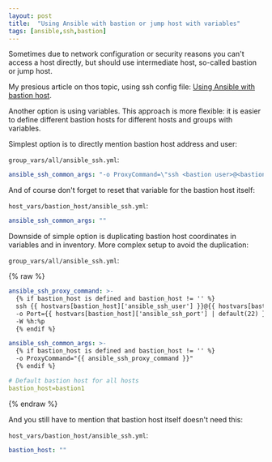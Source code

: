 ```yaml
---
layout: post
title:  "Using Ansible with bastion or jump host with variables"
tags: [ansible,ssh,bastion]
---
```


Sometimes due to network configuration or security reasons you can't access a host directly, but should use intermediate host, so-called bastion or jump host.

My presious article on thos topic, using ssh config file: [Using Ansible with bastion host](/2018/01/29/ansible-ssh-bastion-host.html).

Another option is using variables. This approach is more flexible: it is easier to define different bastion hosts for different hosts and groups with variables.

Simplest option is to directly mention bastion host address and user:

`group_vars/all/ansible_ssh.yml`:

```yaml
ansible_ssh_common_args: "-o ProxyCommand=\"ssh <bastion user>@<bastion address> -o Port=<bastion ssh port> -W %h:%p\""
```

And of course don't forget to reset that variable for the bastion host itself:

`host_vars/bastion_host/ansible_ssh.yml`:

```yaml
ansible_ssh_common_args: ""
```

Downside of simple option is duplicating bastion host coordinates in variables and in inventory. More complex setup to avoid the duplication:

`group_vars/all/ansible_ssh.yml`:

{% raw %}
```yaml
ansible_ssh_proxy_command: >-
  {% if bastion_host is defined and bastion_host != '' %}
  ssh {{ hostvars[bastion_host]['ansible_ssh_user'] }}@{{ hostvars[bastion_host]['ansible_ssh_host'] }}
  -o Port={{ hostvars[bastion_host]['ansible_ssh_port'] | default(22) }}
  -W %h:%p
  {% endif %}

ansible_ssh_common_args: >-
  {% if bastion_host is defined and bastion_host != '' %}
  -o ProxyCommand="{{ ansible_ssh_proxy_command }}"
  {% endif %}

# Default bastion host for all hosts
bastion_host=bastion1

```
{% endraw %}

And you still have to mention that bastion host itself doesn't need this:

`host_vars/bastion_host/ansible_ssh.yml`:

```yaml
bastion_host: ""
```
